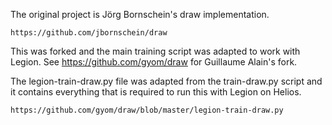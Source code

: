 
The original project is Jörg Bornschein's draw implementation.

    https://github.com/jbornschein/draw

This was forked and the main training script was adapted to work with Legion.
See https://github.com/gyom/draw for Guillaume Alain's fork.

The legion-train-draw.py file was adapted from the train-draw.py script
and it contains everything that is required to run this with Legion on Helios.

    https://github.com/gyom/draw/blob/master/legion-train-draw.py
